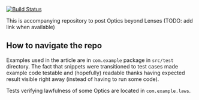 [![Build Status](https://api.travis-ci.org/note/monocle-example.svg)](https://travis-ci.org/note/monocle-example.svg?branch=master)

This is accompanying repository to post Optics beyond Lenses (TODO: add link when available)

## How to navigate the repo

Examples used in the article are in `com.example` package in `src/test` directory. The fact that snippets were 
transitioned to test cases made example code testable and (hopefully) readable thanks having expected result visible 
right away (instead of having to run some code).

Tests verifying lawfulness of some Optics are located in `com.example.laws`.